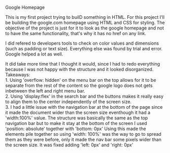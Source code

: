 Google Homepage

This is my first project trying to builD something in HTML.
For this project I'll be building the google.com homepage using HTML and CSS for styling.
The objective of the project is just for it to look as the google homepage and not to have the same functionality, that's why it has no href on any link.

I did refered to developers tools to check on color values and dimensions (such as padding or text size). Everything else was found by trial and error. Google helped a lot as well.

It did take more time that I thought it would, since I had to redo everything because I was not happy with the structure and it looked disorganized.
Takeaways:<br>
    1. Using 'overflow: hidden' on the menu bar on the top allows for it to be separate from the rest of the content so the google logo does not gets inbetween the left and right menu bar.<br>
    2. Using 'display:flex' in the search bar and the buttons makes it really easy to align them to the center independently of the screen size.<br>
    3. I had a little issue with the navigation bar at the bottom of the page since it made the document wider than the screen size eventhough it had a 'width:100%' value. The structure was basically the same as the top navigation bar but to make it stay at the bottom of the screen I used 'position: absolute' together with 'bottom: 0px' Using this made the elements pile together so using 'width: 100%' was the way to go to spread them as they were before, only it made the nav bar some pixels wider than the screen size. It was fixed adding 'left: 0px' and 'right: 0px'
